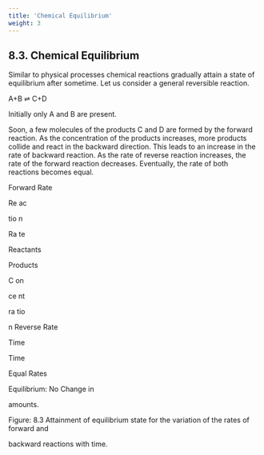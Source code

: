 ```yaml
---
title: 'Chemical Equilibrium'
weight: 3
---
```


## 8.3. Chemical Equilibrium

Similar to physical processes chemical reactions gradually attain a state of equilibrium after sometime. Let us consider a general reversible reaction.

A+B ⇌ C+D

Initially only A and B are present.  

Soon, a few molecules of the products C and D are formed by the forward reaction. As the concentration of the products increases, more products collide and react in the backward direction. This leads to an increase in the rate of backward reaction. As the rate of reverse reaction increases, the rate of the forward reaction decreases. Eventually, the rate of both reactions becomes equal.

Forward Rate

Re ac

tio n

Ra te

Reactants

Products

C on

ce nt

ra tio

n Reverse Rate

Time

Time

Equal Rates

Equilibrium: No Change in

amounts.

Figure: 8.3 Attainment of equilibrium state for the variation of the rates of forward and

backward reactions with time.
